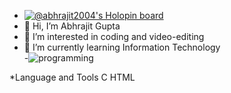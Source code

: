 - [![@abhrajit2004's Holopin board](https://holopin.me/abhrajit2004)](https://holopin.io/@abhrajit2004)
- 👋 Hi, I’m Abhrajit Gupta
- 👀 I’m interested in coding and video-editing 
- 🌱 I’m currently learning Information Technology       
-![programming](https://user-images.githubusercontent.com/116187246/199235505-9b6dfce1-e87a-4e36-add5-abd4adc121fc.gif)
<!---
abhrajit2004/abhrajit2004 is a ✨ special ✨ repository because its `README.md` (this file) appears on your GitHub profile.
You can click the Preview link to take a look at your changes.
--->
*Language and Tools
C HTML 
